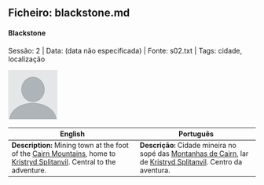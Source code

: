 ## Ficheiro: blackstone.md

#### Blackstone

Sessão: 2 | Data: (data não especificada) | Fonte: s02.txt | Tags: cidade, localização

![Blackstone](docs/dm/locations/blank.png)

| English | Português |
|---------|-----------|
| **Description:** Mining town at the foot of the [Cairn Mountains](cairn_mountains.md), home to [Kristryd Splitanvil](kristryd_splitanvil.md). Central to the adventure. | **Descrição:** Cidade mineira no sopé das [Montanhas de Cairn](cairn_mountains.md), lar de [Kristryd Splitanvil](kristryd_splitanvil.md). Centro da aventura. |



















